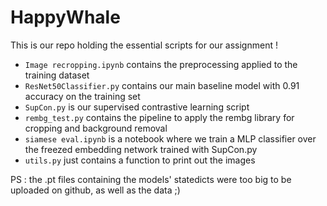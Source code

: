 # HappyWhale

This is our repo holding the essential scripts for our assignment ! 
 - `Image recropping.ipynb` contains the preprocessing applied to the training dataset
 - `ResNet50Classifier.py` contains our main baseline model with 0.91 accuracy on the training set
 - `SupCon.py` is our supervised contrastive learning script
 - `rembg_test.py` contains the pipeline to apply the rembg library for cropping and background removal
 - `siamese eval.ipynb` is a notebook where we train a MLP classifier over the freezed embedding network trained with SupCon.py
 - `utils.py` just contains a function to print out the images

PS : the .pt files containing the models' statedicts were too big to be uploaded on github, as well as the data ;)
